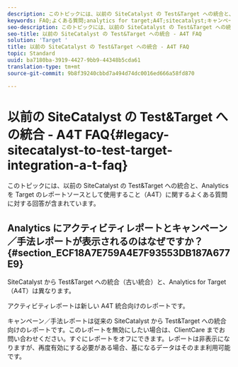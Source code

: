 ```yaml
---
description: このトピックには、以前の SiteCatalyst の Test&Target への統合と、Analytics を Target のレポートソースとして使用すること（A4T）に関するよくある質問に対する回答が含まれています。
keywords: FAQ;よくある質問;analytics for target;A4T;sitecatalyst;キャンペーンレシピ;テスト;Target;統合
seo-description: このトピックには、以前の SiteCatalyst の Test&Target への統合と、Analytics を Target のレポートソースとして使用すること（A4T）に関するよくある質問に対する回答が含まれています。
seo-title: 以前の SiteCatalyst の Test&Target への統合 - A4T FAQ
solution: 'Target '
title: 以前の SiteCatalyst の Test&Target への統合 - A4T FAQ
topic: Standard
uuid: ba7180ba-3919-4427-9bb9-44348b5cda61
translation-type: tm+mt
source-git-commit: 9b8f39240cbbd7a494d74dc0016ed666a58fd870

---
```



# 以前の SiteCatalyst の Test&amp;Target への統合 - A4T FAQ{#legacy-sitecatalyst-to-test-target-integration-a-t-faq}

このトピックには、以前の SiteCatalyst の Test&amp;Target への統合と、Analytics を Target のレポートソースとして使用すること（A4T）に関するよくある質問に対する回答が含まれています。

## Analytics にアクティビティレポートとキャンペーン／手法レポートが表示されるのはなぜですか？{#section_ECF18A7E759A4E7F93553DB187A677E9}

SiteCatalyst から Test&amp;Target への統合（古い統合）と、Analytics for Target（A4T）は異なります。

アクティビティレポートは新しい A4T 統合向けのレポートです。

キャンペーン／手法レポートは従来の SiteCatalyst から Test&amp;Target への統合向けのレポートです。このレポートを無効にしたい場合は、ClientCare までお問い合わせください。すぐにレポートをオフにできます。レポートは非表示になりますが、再度有効にする必要がある場合、基になるデータはそのまま利用可能です。

